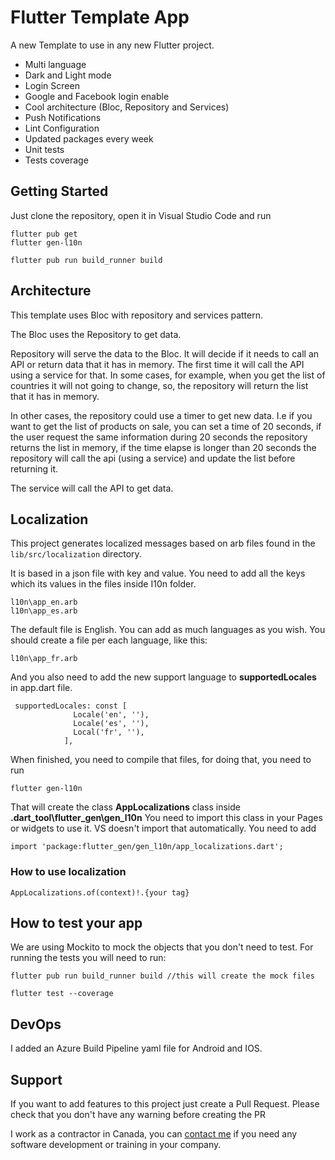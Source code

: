 # Flutter Template App

A new Template to use in any new Flutter project.

- Multi language
- Dark and Light mode
- Login Screen
- Google and Facebook login enable
- Cool architecture (Bloc, Repository and Services)
- Push Notifications
- Lint Configuration
- Updated packages every week
- Unit tests
- Tests coverage



## Getting Started
Just clone the repository, open it in Visual Studio Code and run 
```
flutter pub get 
flutter gen-l10n

flutter pub run build_runner build

```


## Architecture
This template uses Bloc with repository and services pattern.

The Bloc uses the Repository to get data.

Repository will serve the data to the Bloc. It will decide if it needs to call an API or return data that it has in memory. The first time it will call the API using a service for that. In some cases, for example, when you get the list of countries it will not going to change, so, the repository will return the list that it has in memory.

In other cases, the repository could use a timer to get new data. I.e if you want to get the list of products on sale, you can set a time of 20 seconds, if the user request the same information during 20 seconds the repository returns the list in memory, if the time elapse is longer than 20 seconds the repository will call the api (using a service) and update the list before returning it.

The service will call the API to get data.


## Localization

This project generates localized messages based on arb files found in
the `lib/src/localization` directory.

It is based in a json file with key and value. You need to add all the keys which its values in the files inside I10n folder.

```
l10n\app_en.arb
l10n\app_es.arb
```
The default file is English. You can add as much languages as you wish. You should create a file per each language, like this:

```
l10n\app_fr.arb
```
And you also need to add the new support language to **supportedLocales** in app.dart file.

```
 supportedLocales: const [
              Locale('en', ''),
              Locale('es', ''),
              Local('fr', ''),
            ],
```

When finished, you need to compile that files, for doing that, you need to run

```
flutter gen-l10n
```

That will create the class **AppLocalizations** class inside **.dart_tool\\flutter_gen\\gen_l10n**
You need to import this class in your Pages or widgets to use it. VS doesn't import that automatically. You need to add

```
import 'package:flutter_gen/gen_l10n/app_localizations.dart';
```

### How to use localization

```
AppLocalizations.of(context)!.{your tag}
```

## How to test your app
We are using Mockito to mock the objects that you don't need to test.
For running the tests you will need to run:

```
flutter pub run build_runner build //this will create the mock files

flutter test --coverage
```

## DevOps
I added an Azure Build Pipeline yaml file for Android and IOS. 

## Support
If you want to add features to this project just create a Pull Request. Please check that you don't have any warning before creating the PR

I work as a contractor in Canada, you can [contact me](hernan.olivieri@gmail.com) if you need any software development or training in your company.






